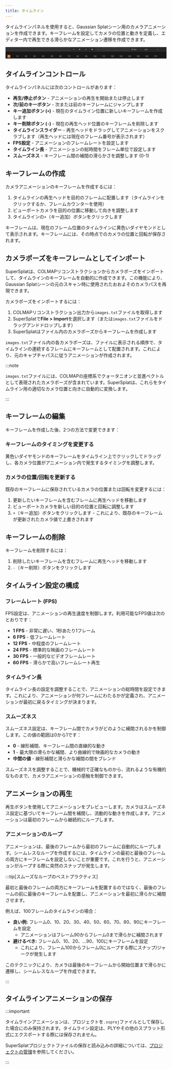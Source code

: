 ```yaml
---
title: タイムライン
---
```


タイムラインパネルを使用すると、Gaussian Splatシーン用のカメラアニメーションを作成できます。キーフレームを設定してカメラの位置と動きを定義し、エディター内で再生できる滑らかなアニメーション遷移を作成できます。

![タイムラインパネル](/img/user-manual/gaussian-splatting/editing/supersplat/timeline.png)

## タイムラインコントロール

タイムラインパネルには次のコントロールがあります：

- **再生/停止ボタン** - アニメーションの再生を開始または停止します
- **次/前のキーボタン** - 次または前のキーフレームにジャンプします
- **キー追加ボタン (`+`)** - 現在のタイムライン位置に新しいキーフレームを作成します
- **キー削除ボタン (`-`)** - 現在の再生ヘッド位置のキーフレームを削除します
- **タイムラインスライダー** - 再生ヘッドをドラッグしてアニメーションをスクラブします（再生ヘッドには現在のフレーム番号が表示されます）
- **FPS設定** - アニメーションのフレームレートを設定します
- **タイムライン長** - アニメーションの総時間をフレーム単位で設定します
- **スムーズネス** - キーフレーム間の補間の滑らかさを調整します (0-1)

## キーフレームの作成

カメラアニメーションのキーフレームを作成するには：

1. タイムラインの再生ヘッドを目的のフレームに配置します（タイムラインをクリックするか、フレームカウンターを使用）
2. ビューポートカメラを目的の位置に移動して向きを調整します
3. タイムラインの`+`（キー追加）ボタンをクリックします

キーフレームは、現在のフレーム位置のタイムラインに黄色いダイヤモンドとして表示されます。キーフレームには、その時点でのカメラの位置と回転が保存されます。

## カメラポーズをキーフレームとしてインポート

SuperSplatは、COLMAPリコンストラクションからカメラポーズをインポートして、タイムラインのキーフレームを自動的に作成できます。この機能により、Gaussian Splatシーンの元のスキャン時に使用されたおおよそのカメラパスを再現できます。

カメラポーズをインポートするには：

1. COLMAPリコンストラクション出力から`images.txt`ファイルを取得します
2. SuperSplatで**File > Import**を選択します（または`images.txt`ファイルをドラッグアンドドロップします）
3. SuperSplatはファイル内のカメラポーズからキーフレームを作成します

`images.txt`ファイル内の各カメラポーズは、ファイルに表示される順序で、タイムラインの連続するフレームにキーフレームとして配置されます。これにより、元のキャプチャパスに従うアニメーションが作成されます。

:::note

`images.txt`ファイルには、COLMAPの座標系でクォータニオンと並進ベクトルとして表現されたカメラポーズが含まれています。SuperSplatは、これらをタイムライン用の適切なカメラ位置と向きに自動的に変換します。

:::

## キーフレームの編集

キーフレームを作成した後、2つの方法で変更できます：

### キーフレームのタイミングを変更する

黄色いダイヤモンドのキーフレームをタイムライン上でクリックしてドラッグし、各カメラ位置がアニメーション内で発生するタイミングを調整します。

### カメラの位置/回転を更新する

既存のキーフレームに保存されているカメラの位置または回転を変更するには：

1. 更新したいキーフレームを含むフレームに再生ヘッドを移動します
2. ビューポートカメラを新しい目的の位置と回転に調整します
3. `+`（キー追加）ボタンをクリックします - これにより、既存のキーフレームが更新されたカメラ値で上書きされます

## キーフレームの削除

キーフレームを削除するには：

1. 削除したいキーフレームを含むフレームに再生ヘッドを移動します
2. `-`（キー削除）ボタンをクリックします

## タイムライン設定の構成

### フレームレート (FPS)

FPS設定は、アニメーションの再生速度を制御します。利用可能なFPS値は次のとおりです：

- **1 FPS** - 非常に遅い、1秒あたり1フレーム
- **6 FPS** - 低フレームレート
- **12 FPS** - 中程度のフレームレート
- **24 FPS** - 標準的な映画のフレームレート
- **30 FPS** - 一般的なビデオフレームレート
- **60 FPS** - 滑らかで高いフレームレート再生

### タイムライン長

タイムライン長の設定を調整することで、アニメーションの総時間を設定できます。これにより、アニメーションが何フレームにわたるかが定義され、アニメーションが最初に戻るタイミングが決まります。

### スムーズネス

スムーズネス設定は、キーフレーム間でカメラがどのように補間されるかを制御します。この値の範囲は0から1です：

- **0** - 線形補間、キーフレーム間の直線的な動き
- **1** - 最大限の滑らかな補間、より曲線的で映画的なカメラの動き
- **中間の値** - 線形補間と滑らかな補間の間をブレンド

スムーズネスを調整することで、機械的で正確なものから、流れるような有機的なものまで、カメラアニメーションの感触を制御できます。

## アニメーションの再生

再生ボタンを使用してアニメーションをプレビューします。カメラはスムーズネス設定に基づいてキーフレーム間を補間し、流動的な動きを作成します。アニメーションは最初のフレームから継続的にループします。

### アニメーションのループ

アニメーションは、最後のフレームから最初のフレームに自動的にループします。シームレスなループを作成するには、タイムラインの最初と最後のフレームの両方にキーフレームを設定しないことが重要です。これを行うと、アニメーションがループする際に突然のスナップが発生します。

:::tip[スムーズなループのベストプラクティス]

最初と最後のフレームの両方にキーフレームを配置するのではなく、最後のフレームの前に最後のキーフレームを配置し、アニメーションを最初に滑らかに補間させます。

例えば、100フレームのタイムラインの場合：

- **良い例:** フレーム0、10、20、30、40、50、60、70、80、90にキーフレームを設定
  - アニメーションはフレーム90からフレーム0まで滑らかに補間されます
- **避けるべき:** フレーム0、10、20、...90、100にキーフレームを設定
  - これにより、フレーム100からフレーム0にループする際にスナップ/ジャークが発生します

このテクニックにより、カメラは最後のキーフレームから開始位置まで滑らかに遷移し、シームレスなループを作成できます。

:::

## タイムラインアニメーションの保存

:::important

タイムラインアニメーションは、プロジェクトを`.ssproj`ファイルとして保存した場合にのみ保持されます。タイムライン設定は、PLYやその他のスプラット形式にエクスポートする際には保存されません。

SuperSplatプロジェクトファイルの保存と読み込みの詳細については、[プロジェクトの管理](managing-projects.md)を参照してください。

:::
